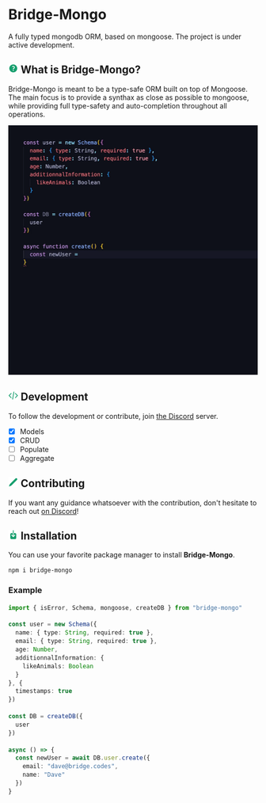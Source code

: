 # Bridge-Mongo

A fully typed mongodb ORM, based on mongoose. The project is under active development.

<h2> <img src="/img/question2.svg" height="20" /> What is Bridge-Mongo? </h2>

Bridge-Mongo is meant to be a type-safe ORM built on top of Mongoose. The main focus is to provide a synthax as close as possible to mongoose, while providing full type-safety and auto-completion throughout all operations.

<img src="/img/bridge-mongo-gif.gif" />

<h2> <img src="/img/development2.svg" height="20"/> Development </h2>

To follow the development or contribute, join [the Discord](https://discord.gg/yxjrwm7Bfr) server.

- [x] Models
- [x] CRUD
- [ ] Populate
- [ ] Aggregate

<h2> <img src="/img/contributing.svg" height="20" /> Contributing </h2>

If you want any guidance whatsoever with the contribution, don't hesitate to reach out [on Discord](https://discord.gg/yxjrwm7Bfr)!

<h2> <img src="/img/installation.svg" height="20" /> Installation </h2>

You can use your favorite package manager to install **Bridge-Mongo**.

```
npm i bridge-mongo
```

### Example
```ts
import { isError, Schema, mongoose, createDB } from "bridge-mongo"

const user = new Schema({
  name: { type: String, required: true },
  email: { type: String, required: true },
  age: Number,
  additionnalInformation: {
    likeAnimals: Boolean
  }
}, {
  timestamps: true
})

const DB = createDB({
  user
})

async () => {
  const newUser = await DB.user.create({
    email: "dave@bridge.codes",
    name: "Dave"
  })
}
```
